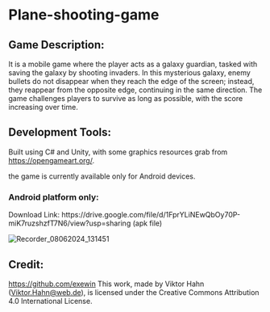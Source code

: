 # Plane-shooting-game

## Game Description:
It is a mobile game where the player acts as a galaxy guardian, tasked with saving the galaxy by shooting invaders. In this mysterious galaxy, enemy bullets do not disappear when they reach the edge of the screen; instead, they reappear from the opposite edge, continuing in the same direction. The game challenges players to survive as long as possible, with the score increasing over time. 

## Development Tools:
Built using C# and Unity, with some graphics resources grab from https://opengameart.org/.



the game is currently available only for Android devices.


<h3>Android platform only:</h3>
Download Link: https://drive.google.com/file/d/1FprYLiNEwQbOy70P-miK7ruzshzfT7N6/view?usp=sharing (apk file)

![Recorder_08062024_131451](https://github.com/Locus-Wong/Plane-shooting-game/assets/125144955/b14209dc-2d09-4f40-9972-d0b5746aaf13)

## Credit:
https://github.com/exewin 
This work, made by Viktor Hahn (Viktor.Hahn@web.de), is licensed under the Creative Commons Attribution 4.0 International License.


